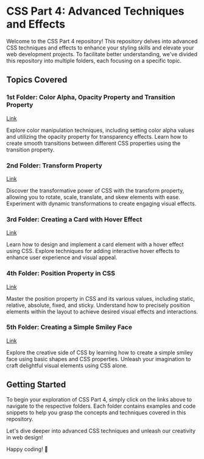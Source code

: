 # CSS Part 4: Advanced Techniques and Effects

Welcome to the CSS Part 4 repository! This repository delves into advanced CSS techniques and effects to enhance your styling skills and elevate your web development projects. To facilitate better understanding, we've divided this repository into multiple folders, each focusing on a specific topic.

## Topics Covered

### 1st Folder: Color Alpha, Opacity Property and Transition Property
[Link](Alpha-Opacity-and-Transitions)

Explore color manipulation techniques, including setting color alpha values and utilizing the opacity property for transparency effects. Learn how to create smooth transitions between different CSS properties using the transition property.

### 2nd Folder: Transform Property
[Link](Transform)

Discover the transformative power of CSS with the transform property, allowing you to rotate, scale, translate, and skew elements with ease. Experiment with dynamic transformations to create engaging visual effects.

### 3rd Folder: Creating a Card with Hover Effect
[Link](Card)

Learn how to design and implement a card element with a hover effect using CSS. Explore techniques for adding interactive hover effects to enhance user experience and visual appeal.

### 4th Folder: Position Property in CSS
[Link](Position)

Master the position property in CSS and its various values, including static, relative, absolute, fixed, and sticky. Understand how to precisely position elements within the layout to achieve desired visual effects and interactions.

### 5th Folder: Creating a Simple Smiley Face
[Link](Smiley-Face)

Explore the creative side of CSS by learning how to create a simple smiley face using basic shapes and CSS properties. Unleash your imagination to craft delightful visual elements using CSS alone.

## Getting Started

To begin your exploration of CSS Part 4, simply click on the links above to navigate to the respective folders. Each folder contains examples and code snippets to help you grasp the concepts and techniques covered in this repository.

Let's dive deeper into advanced CSS techniques and unleash our creativity in web design!

Happy coding! 🎨